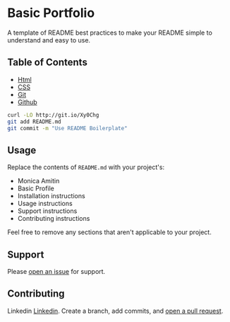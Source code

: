 # Basic Portfolio

A template of README best practices to make your README simple to understand and easy to use. 

## Table of Contents

- [Html](#installation)
- [CSS](#usage)
- [Git](#support)
- [Github](#contributing)



```sh
curl -LO http://git.io/Xy0Chg
git add README.md
git commit -m "Use README Boilerplate"
```

## Usage

Replace the contents of `README.md` with your project's:

- Monica Amitin
- Basic Profile
- Installation instructions
- Usage instructions
- Support instructions
- Contributing instructions

Feel free to remove any sections that aren't applicable to your project.

## Support

Please [open an issue](https://github.com/fraction/readme-boilerplate/issues/new) for support.

## Contributing

Linkedin [Linkedin](https://www.linkedin.com/in/monica-amitin-58635475/). Create a branch, add commits, and [open a pull request](https://github.com/fraction/readme-boilerplate/compare/).